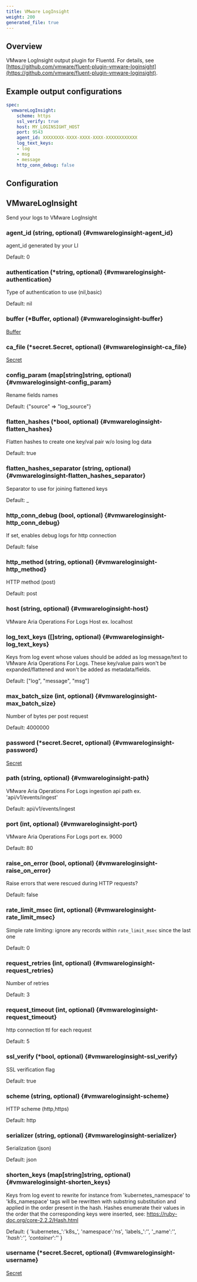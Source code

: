 ```yaml
---
title: VMware LogInsight
weight: 200
generated_file: true
---
```


## Overview

VMware LogInsight output plugin for Fluentd. For details, see [https://github.com/vmware/fluent-plugin-vmware-loginsight](https://github.com/vmware/fluent-plugin-vmware-loginsight).

## Example output configurations

```yaml
spec:
  vmwareLogInsight:
    scheme: https
    ssl_verify: true
    host: MY_LOGINSIGHT_HOST
    port: 9543
    agent_id: XXXXXXXX-XXXX-XXXX-XXXX-XXXXXXXXXXXX
    log_text_keys:
	- log
	- msg
	- message
    http_conn_debug: false
```


## Configuration
## VMwareLogInsight

Send your logs to VMware LogInsight

### agent_id (string, optional) {#vmwareloginsight-agent_id}

agent_id generated by your LI

Default: 0

### authentication (*string, optional) {#vmwareloginsight-authentication}

Type of authentication to use (nil,basic)

Default: nil

### buffer (*Buffer, optional) {#vmwareloginsight-buffer}

[Buffer](../buffer/) 


### ca_file (*secret.Secret, optional) {#vmwareloginsight-ca_file}

[Secret](../secret/) 


### config_param (map[string]string, optional) {#vmwareloginsight-config_param}

Rename fields names

Default: {"source" => "log_source"}

### flatten_hashes (*bool, optional) {#vmwareloginsight-flatten_hashes}

Flatten hashes to create one key/val pair w/o losing log data

Default: true

### flatten_hashes_separator (string, optional) {#vmwareloginsight-flatten_hashes_separator}

Separator to use for joining flattened keys

Default: _

### http_conn_debug (bool, optional) {#vmwareloginsight-http_conn_debug}

If set, enables debug logs for http connection

Default: false

### http_method (string, optional) {#vmwareloginsight-http_method}

HTTP method (post)

Default: post

### host (string, optional) {#vmwareloginsight-host}

VMware Aria Operations For Logs Host ex. localhost 


### log_text_keys ([]string, optional) {#vmwareloginsight-log_text_keys}

Keys from log event whose values should be added as log message/text to VMware Aria Operations For Logs. These key/value pairs won't be expanded/flattened and won't be added as metadata/fields.

Default: ["log", "message", "msg"]

### max_batch_size (int, optional) {#vmwareloginsight-max_batch_size}

Number of bytes per post request

Default: 4000000

### password (*secret.Secret, optional) {#vmwareloginsight-password}

[Secret](../secret/) 


### path (string, optional) {#vmwareloginsight-path}

VMware Aria Operations For Logs ingestion api path ex. 'api/v1/events/ingest'

Default: api/v1/events/ingest

### port (int, optional) {#vmwareloginsight-port}

VMware Aria Operations For Logs port ex. 9000

Default: 80

### raise_on_error (bool, optional) {#vmwareloginsight-raise_on_error}

Raise errors that were rescued during HTTP requests?

Default: false

### rate_limit_msec (int, optional) {#vmwareloginsight-rate_limit_msec}

Simple rate limiting: ignore any records within `rate_limit_msec` since the last one

Default: 0

### request_retries (int, optional) {#vmwareloginsight-request_retries}

Number of retries

Default: 3

### request_timeout (int, optional) {#vmwareloginsight-request_timeout}

http connection ttl for each request

Default: 5

### ssl_verify (*bool, optional) {#vmwareloginsight-ssl_verify}

SSL verification flag

Default: true

### scheme (string, optional) {#vmwareloginsight-scheme}

HTTP scheme (http,https)

Default: http

### serializer (string, optional) {#vmwareloginsight-serializer}

Serialization (json)

Default: json

### shorten_keys (map[string]string, optional) {#vmwareloginsight-shorten_keys}

Keys from log event to rewrite for instance from 'kubernetes_namespace' to 'k8s_namespace' tags will be rewritten with substring substitution and applied in the order present in the hash. Hashes enumerate their values in the order that the corresponding keys were inserted, see: https://ruby-doc.org/core-2.2.2/Hash.html  

Default: { 'kubernetes_':'k8s_', 'namespace':'ns', 'labels_':'', '_name':'', '_hash':'', 'container_':'' }


### username (*secret.Secret, optional) {#vmwareloginsight-username}

[Secret](../secret/) 



